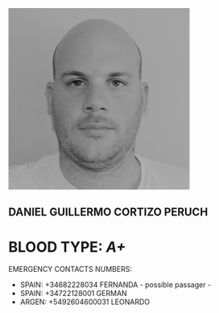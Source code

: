 [![Build Status](https://github.com/peladillas/Contact_info/blob/main/unnamed.webp)]()

## DANIEL GUILLERMO CORTIZO PERUCH

# BLOOD TYPE:  ***A+***

EMERGENCY CONTACTS NUMBERS:

- SPAIN: +34682228034     FERNANDA	-  possible passager -
- SPAIN: +34722128001     GERMAN
- ARGEN: +5492604600031   LEONARDO
